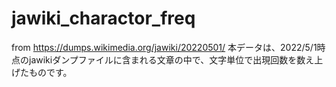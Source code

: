 # jawiki_charactor_freq
from https://dumps.wikimedia.org/jawiki/20220501/
本データは、2022/5/1時点のjawikiダンプファイルに含まれる文章の中で、文字単位で出現回数を数え上げたものです。
